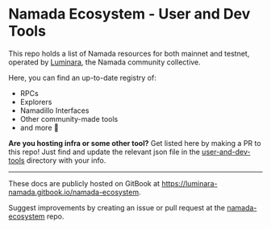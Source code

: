# Namada Ecosystem - User and Dev Tools

This repo holds a list of Namada resources for both mainnet and testnet, operated by [Luminara](https://luminara.icu), the Namada community collective.  

Here, you can find an up-to-date registry of:

- RPCs
- Explorers
- Namadillo Interfaces
- Other community-made tools
- and more 🙂

**Are you hosting infra or some other tool?** Get listed here by making a PR to this repo! Just find and update the relevant json file in the [user-and-dev-tools](https://github.com/Luminara-Hub/namada-ecosystem/tree/main/user-and-dev-tools) directory with your info.

---

These docs are publicly hosted on GitBook at https://luminara-namada.gitbook.io/namada-ecosystem.

Suggest improvements by creating an issue or pull request at the [namada-ecosystem](https://github.com/Luminara-Hub/namada-ecosystem) repo.
